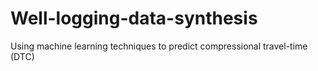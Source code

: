 # Well-logging-data-synthesis
 Using machine learning techniques to predict compressional travel-time (DTC) 
